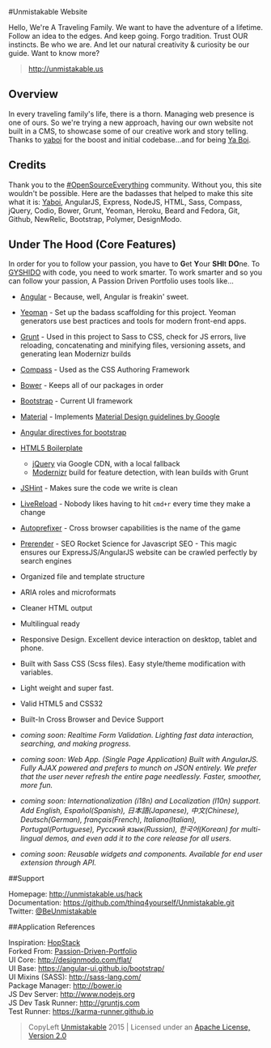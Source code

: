 #Unmistakable Website

Hello, We're A Traveling Family. We want to have the adventure of a lifetime. Follow an idea to the edges. And keep going. Forgo tradition. Trust OUR instincts. Be who we are. And let our natural creativity & curiosity be our guide.
Want to know more?

> http://unmistakable.us
 
 
## Overview

In every traveling family's life, there is a thorn. Managing web presence is one of ours. So we're trying a new approach, having our own website not built in a CMS,
to showcase some of our creative work and story telling. Thanks to [yaboi](https://github.com/yaboi/Passion-Driven-Website) for the boost and initial codebase...and for being [Ya Boi](http://beardandfedora.com).

## Credits
Thank you to the [#OpenSourceEverything](https://twitter.com/hashtag/opensourceeverything) community. Without you, this site wouldn't be possible. Here are the badasses that helped to make this site what it is: [Yaboi](https://tylergoelz.com/), AngularJS, Express, NodeJS, HTML, Sass, Compass, jQuery, Codio, Bower, Grunt, Yeoman, Heroku, Beard and Fedora, Git, Github, NewRelic, Bootstrap, Polymer, DesignModo.

## Under The Hood (Core Features)
In order for you to follow your passion, you have to **G**et **Y**our **SHI**t **DO**ne. To [GYSHIDO](http://gyshido.com) with code, you need to work smarter.
To work smarter and so you can follow your passion, A Passion Driven Portfolio uses tools like...

* [Angular](https://angularjs.org/) - Because, well, Angular is freakin' sweet.
* [Yeoman](http://yeoman.io) - Set up the badass scaffolding for this project. Yeoman generators use best practices and tools for modern front-end apps.
* [Grunt](http://gruntjs.com/) - Used in this project to Sass to CSS, check for JS errors, live reloading, concatenating and minifying files, versioning assets, and generating lean Modernizr builds
* [Compass](http://compass-style.org/) - Used as the CSS Authoring Framework
* [Bower](http://bower.io/) - Keeps all of our packages in order
* [Bootstrap](http://getbootstrap.com/) - Current UI framework
* [Material](https://github.com/FezVrasta/bootstrap-material-design) - Implements [Material Design guidelines by Google](http://www.google.com/design/spec/material-design/introduction.html)
* [Angular directives for bootstrap](https://angular-ui.github.io/bootstrap/) 
* [HTML5 Boilerplate](http://html5boilerplate.com/) 
    * [jQuery](http://jquery.com/) via Google CDN, with a local fallback
    * [Modernizr](http://modernizr.com/) build for feature detection, with lean builds with Grunt 

* [JSHint](http://jshint.com/) - Makes sure the code we write is clean 
* [LiveReload](http://livereload.com/) - Nobody likes having to hit `cmd+r` every time they make a change 
* [Autoprefixer](https://github.com/postcss/autoprefixer) - Cross browser capabilities is the name of the game
* [Prerender](https://prerender.io/) - SEO Rocket Science for Javascript SEO - This magic ensures our ExpressJS/AngularJS website can be crawled perfectly by search engines
* Organized file and template structure
* ARIA roles and microformats
* Cleaner HTML output
* Multilingual ready
* Responsive Design. Excellent device interaction on desktop, tablet and phone.
* Built with Sass CSS (Scss files). Easy style/theme modification with variables.
* Light weight and super fast.
* Valid HTML5 and CSS32
* Built-In Cross Browser and Device Support
* *coming soon: Realtime Form Validation. Lighting fast data interaction, searching, and making progress.*
* *coming soon: Web App. (Single Page Application) Built with AngularJS. Fully AJAX powered and prefers to munch on JSON entirely. We prefer that the user never refresh the entire page needlessly. Faster, smoother, more fun.*
* *coming soon: Internationalization (i18n) and Localization (l10n) support. Add English, Español(Spanish), 日本語(Japanese), 中文(Chinese), Deutsch(German), français(French), Italiano(Italian), Portugal(Portuguese), Русский язык(Russian), 한국어(Korean) for multi-lingual demos, and even add it to the core release for all users.*
* *coming soon: Reusable widgets and components. Available for end user extension through API.*

##Support

Homepage: http://unmistakable.us/hack  
Documentation: https://github.com/thinq4yourself/Unmistakable.git  
Twitter: [@BeUnmistakable](https://twitter.com/BeUnmistakable)  

##Application References

Inspiration: [HopStack](https://github.com/BeardandFedora/HopStack)  
Forked From: [Passion-Driven-Portfolio](https://github.com/yaboi/Passion-Driven-Website)  
UI Core: http://designmodo.com/flat/  
UI Base: https://angular-ui.github.io/bootstrap/  
UI Mixins (SASS): http://sass-lang.com/  
Package Manager: http://bower.io  
JS Dev Server: http://www.nodejs.org  
JS Dev Task Runner: http://gruntjs.com  
Test Runner: https://karma-runner.github.io  

> CopyLeft [Unmistakable](http://unmistakable.us) 2015 | Licensed under an [Apache License, Version 2.0](http://www.apache.org/licenses/LICENSE-2.0)